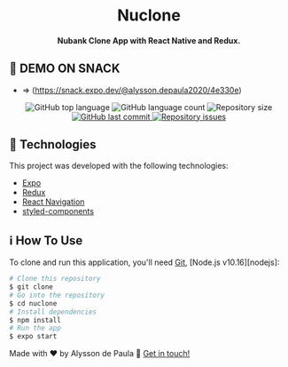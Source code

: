<h1 align="center">
    Nuclone
</h1>

<h4 align="center">
  Nubank Clone App with React Native and Redux.
</h4>

## :rocket: DEMO ON SNACK

- => (https://snack.expo.dev/@alysson.depaula2020/4e330e)

<p align="center">
  <img alt="GitHub top language" src="https://img.shields.io/github/languages/top/alyssondepaula/nuclone.svg">

  <img alt="GitHub language count" src="https://img.shields.io/github/languages/count/alyssondepaula/nuclone.svg">

  <img alt="Repository size" src="https://img.shields.io/github/repo-size/alyssondepaula/nuclone.svg">
  <a href="https://github.com/alyssondepaula/nuclone/commits/master">
    <img alt="GitHub last commit" src="https://img.shields.io/github/last-commit/alyssondepaula/nuclone.svg">
  </a>

  <a href="https://github.com/alyssondepaula/nuclone/issues">
    <img alt="Repository issues" src="https://img.shields.io/github/issues/alyssondepaula/nuclone.svg">
  </a>
</p>

## :rocket: Technologies

This project was developed with the following technologies:

-  [Expo](https://docs.expo.dev/)
-  [Redux](https://redux.js.org/)
-  [React Navigation](https://reactnavigation.org/)
-  [styled-components](https://www.styled-components.com/)

## :information_source: How To Use

To clone and run this application, you'll need [Git](https://git-scm.com), [Node.js v10.16][nodejs]:

```bash
# Clone this repository
$ git clone
# Go into the repository
$ cd nuclone
# Install dependencies
$ npm install
# Run the app
$ expo start
```

Made with ♥ by Alysson de Paula :wave: [Get in touch!](https://www.linkedin.com/in/alyssonjrdepaula/)
